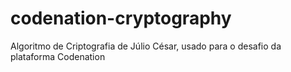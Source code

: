 # codenation-cryptography
Algoritmo de Criptografia de Júlio César, usado para o desafio da plataforma Codenation
